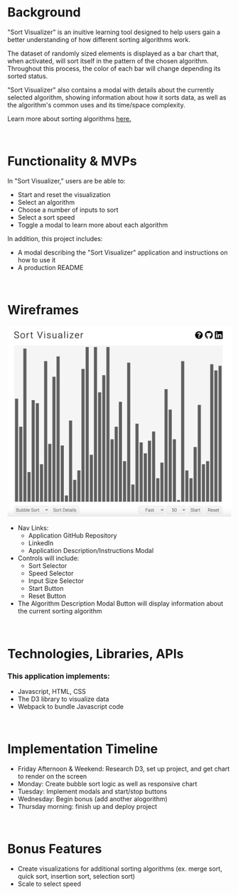 <h1>Background</h1>

"Sort Visualizer" is an inuitive learning tool designed to help users gain a better understanding of how different sorting algorithms work. 

The dataset of randomly sized elements is displayed as a bar chart that, when activated, will sort itself in the pattern of the chosen algorithm. Throughout this process, the color of each bar will change depending its sorted status.

"Sort Visualizer" also contains a modal with details about the currently selected algorithm, showing information about how it sorts data, as well as the algorithm's common uses and its time/space complexity. 

Learn more about sorting algorithms <a href="https://ethangumin.github.io/sort_visualizer/">here.</a>

<br>

<h1>Functionality & MVPs</h1>

In "Sort Visualizer," users are be able to:
<ul>
    <li>Start and reset the visualization</li>
    <li>Select an algorithm</li>
    <li>Choose a number of inputs to sort</li>
    <li>Select a sort speed</li>
    <li>Toggle a modal to learn more about each algorithm</li>
</ul>
In addition, this project includes:
<ul>
    <li>A modal describing the "Sort Visualizer" application and instructions on how to use it</li>
    <li>A production README</li>
</ul>

<br>

<h1>Wireframes</h1>
<img src="./images/app_screenshot.png" alt="home screen" />
<br>
<ul>
    <li>
    Nav Links:
        <ul>
            <li>Application GitHub Repository</li>
            <li>LinkedIn</li>
            <li>Application Description/Instructions Modal</li>
        </ul>
    </li>
    <li>Controls will include:
        <ul>
            <li>Sort Selector</li>
            <li>Speed Selector</li>
            <li>Input Size Selector</li>
            <li>Start Button</li>
            <li>Reset Button</li>
        </ul>
    </li>
    <li>The Algorithm Description Modal Button will display information about the current sorting algorithm</li>
</ul>

<br>

<h1>Technologies, Libraries, APIs</h1>
<h3>This application implements:</h3> 
<ul>
    <li>Javascript, HTML, CSS</li>
    <li>The D3 library to visualize data</li>
    <li>Webpack to bundle Javascript code</li>
</ul>

<br>

<h1>Implementation Timeline</h1>
<ul>
    <li>
        Friday Afternoon & Weekend: Research D3, set up project, and get chart to render on the screen
    </li>
    <li>
        Monday: Create bubble sort logic as well as responsive chart
    </li>
    <li>
        Tuesday: Implement modals and start/stop buttons
    </li>
    <li>
        Wednesday: Begin bonus (add another alogorithm)
    </li>
    <li>
        Thursday morning: finish up and deploy project
    </li>
</ul>

<br>

<h1>Bonus Features</h1>
<ul>
    <li>Create visualizations for additional sorting algorithms (ex. merge sort, quick sort, insertion sort, selection sort)</li>
    <li>Scale to select speed</li>
</ul>


